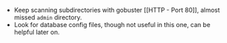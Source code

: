 - Keep scanning subdirectories with gobuster [[HTTP - Port 80]], almost missed `admin` directory.
- Look for database config files, though not useful in this one, can be helpful later on.